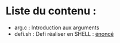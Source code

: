 <h1> Liste du contenu : </h1>

<ul>
<li><span>arg.c : Introduction aux arguments</span></li>
<li><span>defi.sh : Defi réaliser en SHELL : <a href="https://twitter.com/iutasr/status/793000731313864704" target="_blank">énoncé</a></span></li>
</ul>
